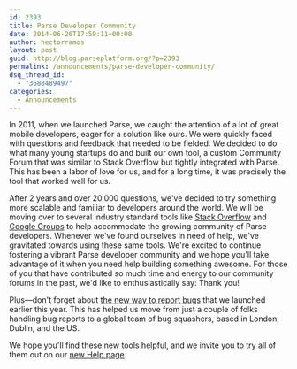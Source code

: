 ```yaml
---
id: 2393
title: Parse Developer Community
date: 2014-06-26T17:59:11+00:00
author: hectorramos
layout: post
guid: http://blog.parseplatform.org/?p=2393
permalink: /announcements/parse-developer-community/
dsq_thread_id:
  - "3688489497"
categories:
  - Announcements
---
```

In 2011, when we launched Parse, we caught the attention of a lot of great mobile developers, eager for a solution like ours. We were quickly faced with questions and feedback that needed to be fielded. We decided to do what many young startups do and built our own tool, a custom Community Forum that was similar to Stack Overflow but tightly integrated with Parse. This has been a labor of love for us, and for a long time, it was precisely the tool that worked well for us.

After 2 years and over 20,000 questions, we've decided to try something more scalable and familiar to developers around the world. We will be moving over to several industry standard tools like [Stack Overflow](http://stackoverflow.com/tags/parse.com) and [Google Groups](https://groups.google.com/forum/#!forum/parse-developers) to help accommodate the growing community of Parse developers. Whenever we've found ourselves in need of help, we've gravitated towards using these same tools. We're excited to continue fostering a vibrant Parse developer community and we hope you'll take advantage of it when you need help building something awesome. For those of you that have contributed so much time and energy to our community forums in the past, we'd like to enthusiastically say: Thank you!

Plus—don't forget about [the new way to report bugs](http://blog.parseplatform.org/2014/03/25/a-new-way-to-report-bugs/) that we launched earlier this year. This has helped us move from just a couple of folks handling bug reports to a global team of bug squashers, based in London, Dublin, and the US.

We hope you'll find these new tools helpful, and we invite you to try all of them out on our [new Help page](https://parse.com/help).